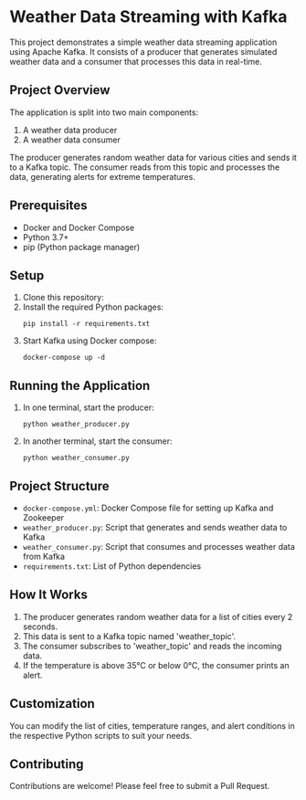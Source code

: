 # Weather Data Streaming with Kafka

This project demonstrates a simple weather data streaming application using Apache Kafka. It consists of a producer that generates simulated weather data and a consumer that processes this data in real-time.

## Project Overview

The application is split into two main components:
1. A weather data producer
2. A weather data consumer

The producer generates random weather data for various cities and sends it to a Kafka topic. The consumer reads from this topic and processes the data, generating alerts for extreme temperatures.

## Prerequisites

- Docker and Docker Compose
- Python 3.7+
- pip (Python package manager)

## Setup

1. Clone this repository:
2. Install the required Python packages:
    ```
    pip install -r requirements.txt
    ```
3.  Start Kafka using Docker compose:
    ```
    docker-compose up -d
    ```
## Running the Application

1. In one terminal, start the producer:
    ```
    python weather_producer.py
    ```    
2. In another terminal, start the consumer:
    ```
    python weather_consumer.py
    ```
## Project Structure

- `docker-compose.yml`: Docker Compose file for setting up Kafka and Zookeeper
- `weather_producer.py`: Script that generates and sends weather data to Kafka
- `weather_consumer.py`: Script that consumes and processes weather data from Kafka
- `requirements.txt`: List of Python dependencies

## How It Works

1. The producer generates random weather data for a list of cities every 2 seconds.
2. This data is sent to a Kafka topic named 'weather_topic'.
3. The consumer subscribes to 'weather_topic' and reads the incoming data.
4. If the temperature is above 35°C or below 0°C, the consumer prints an alert.

## Customization

You can modify the list of cities, temperature ranges, and alert conditions in the respective Python scripts to suit your needs.

## Contributing

Contributions are welcome! Please feel free to submit a Pull Request.
